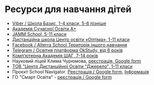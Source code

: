 # Ресурси для навчання дітей

* [Viber / Школа Базис, 1-4 класи, 5-6 пізніше](https://vb.me/school_info)
* [Академія Сучасної Освіти А+](https://aplus.ua/)
* [JAMM School, 5-11 класи](https://jammschool.com.ua/)
* [Дистанційна школа Центр освіти «Оптіма», 1-11 класи](https://optima.school/free-education)
* [Facebook / Alterra School Територiя iншого навчання](https://www.facebook.com/alterraschool1/)
* [Telegram / Освітня платформа OkStudy, від 6 років](https://t.me/OkStudy137)
* [Комп‘ютерна Академія ШАГ, 7-14 років](https://od.itstep.org/)
* Науковий ліцей Клима Чурюмова, [реєстрація, Google form](https://docs.google.com/forms/d/e/1FAIpQLSeTvM3xsVZN5lpyFqCpZ9MpQCcSAxNX330YKtBKnmO2kibXIg/viewform)
* [ТОВ "Центр Дистанційної Освіти "Джерело", 1-11 класи](https://cdo.org.ua/reg/)
* Проєкт School Navigator. [Реєстрація / Google form](https://docs.google.com/forms/d/e/1FAIpQLSdaaQblSS8wZ0QbkAGv-wNJU1lPhyI_-BK-aylSeEuA0zE_Ug/viewform), [Інформація](https://www.eduforsafety.com.ua/)
* ГО "Смарт Освіта" - [реєстрація / Google form](https://docs.google.com/forms/d/1ahTjw2VvJjWrHtKmwLizLkDLMTkj-rdmcqYn3eg5qLc/viewform?edit_requested=true)
